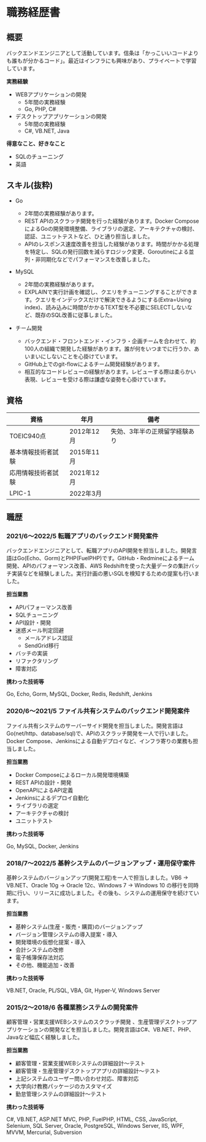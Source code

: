 # 職務経歴書

## 概要

バックエンドエンジニアとして活動しています。信条は「かっこいいコードよりも誰もが分かるコード」。最近はインフラにも興味があり、プライベートで学習しています。

**実務経験**
- WEBアプリケーションの開発
  - 5年間の実務経験
  - Go, PHP, C#
- デスクトップアプリケーションの開発
  - 5年間の実務経験
  - C#, VB.NET, Java
  
**得意なこと、好きなこと**
- SQLのチューニング
- 英語

## スキル(抜粋)

- Go
  - 2年間の実務経験があります。
  - REST APIのスクラッチ開発を行った経験があります。Docker ComposeによるGoの開発環境整備、ライブラリの選定、アーキテクチャの検討、認証、ユニットテストなど、ひと通り担当しました。
  - APIのレスポンス速度改善を担当した経験があります。時間がかかる処理を特定し、SQLの発行回数を減らすロジック変更、Goroutineによる並列・非同期化などでパフォーマンスを改善しました。

- MySQL
  - 2年間の実務経験があります。
  - EXPLAINで実行計画を確認し、クエリをチューニングすることができます。クエリをインデックスだけで解決できるようにする(Extra=Using index)、読み込みに時間がかかるTEXT型を不必要にSELECTしないなど、既存のSQL改善に従事しました。

- チーム開発
  - バックエンド・フロントエンド・インフラ・企画チームを合わせて、約100人の組織で開発した経験があります。誰が何をいつまでに行うか、あいまいにしないことを心掛けています。
  - GitHub上でのgit-flowによるチーム開発経験があります。
  - 相互的なコードレビューの経験があります。レビューする際は柔らかい表現、レビューを受ける際は謙虚な姿勢を心掛けています。

## 資格

| 資格               | 年月       | 備考                          |
| ------------------ | ---------- | ----------------------------- |
| TOEIC940点         | 2012年12月 | 失効、3年半の正規留学経験あり |
| 基本情報技術者試験 | 2015年11月 |                               |
| 応用情報技術者試験 | 2021年12月 |                               |
| LPIC-1             | 2022年3月  |                               |

## 職歴

### 2021/6～2022/5 転職アプリのバックエンド開発案件

バックエンドエンジニアとして、転職アプリのAPI開発を担当しました。開発言語はGo(Echo、Gorm)とPHP(FuelPHP)です。GitHub・Redmineによるチーム開発、APIのパフォーマンス改善、AWS Redshiftを使った大量データの集計バッチ実装などを経験しました。実行計画の悪いSQLを検知するための提案も行いました。

**担当業務**

- APIパフォーマンス改善
- SQLチューニング
- API設計・開発
- 迷惑メール判定回避
  - メールアドレス認証
  - SendGrid移行
- バッチの実装
- リファクタリング
- 障害対応

**携わった技術等**

Go, Echo, Gorm, MySQL, Docker, Redis, Redshift, Jenkins

### 2020/6～2021/5 ファイル共有システムのバックエンド開発案件

ファイル共有システムのサーバーサイド開発を担当しました。開発言語はGo(net/http、database/sql)で、APIのスクラッチ開発を一人で行いました。Docker Compose、Jenkinsによる自動デプロイなど、インフラ寄りの業務も担当しました。

**担当業務**

- Docker Composeによるローカル開発環境構築
- REST APIの設計・開発
- OpenAPIによるAPI定義
- Jenkinsによるデプロイ自動化
- ライブラリの選定
- アーキテクチャの検討
- ユニットテスト

**携わった技術等**

Go, MySQL, Docker, Jenkins

### 2018/7～2022/5 基幹システムのバージョンアップ・運用保守案件

基幹システムのバージョンアップ(開発工程)を一人で担当しました。VB6 → VB.NET、Oracle 10g → Oracle 12c、Windows 7 → Windows 10 の移行を同時期に行い、リリースに成功しました。その後も、システムの運用保守を続けています。

**担当業務**

- 基幹システム(生産・販売・購買)のバージョンアップ
- バージョン管理システムの導入提案・導入
- 開発環境の仮想化提案・導入
- 会計システムの改修
- 電子帳簿保存法対応
- その他、機能追加・改善

**携わった技術等**

VB.NET, Oracle, PL/SQL, VBA, Git, Hyper-V, Windows Server

### 2015/2～2018/6 各種業務システムの開発案件

顧客管理・営業支援WEBシステムのスクラッチ開発
、生産管理デスクトップアプリケーションの開発などを担当しました。開発言語はC#、VB.NET、PHP、Javaなど幅広く経験しました。

**担当業務**

- 顧客管理・営業支援WEBシステムの詳細設計～テスト
- 顧客管理・生産管理デスクトップアプリの詳細設計～テスト
- 上記システムのユーザー問い合わせ対応、障害対応
- 大学向け教務パッケージのカスタマイズ
- 勤怠管理システムの詳細設計～テスト

**携わった技術等**

C#, VB.NET, ASP.NET MVC, PHP, FuelPHP, HTML, CSS, JavaScript, Selenium, SQL Server, Oracle, PostgreSQL, Windows Server, IIS, WPF, MVVM, Mercurial, Subversion
